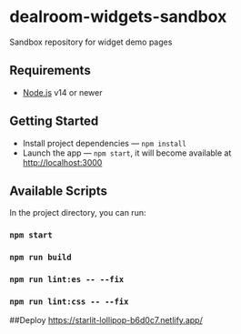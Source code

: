 # dealroom-widgets-sandbox

Sandbox repository for widget demo pages

## Requirements

- [Node.js](https://nodejs.org/) v14 or newer

## Getting Started

- Install project dependencies — `npm install`
- Launch the app — `npm start`, it will become available at [http://localhost:3000](http://localhost:3000/)

## Available Scripts

In the project directory, you can run:

### `npm start`
### `npm run build`
### `npm run lint:es -- --fix`
### `npm run lint:css -- --fix`

##Deploy 
https://starlit-lollipop-b6d0c7.netlify.app/

